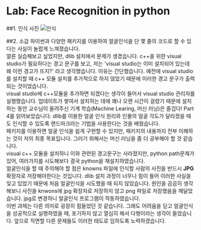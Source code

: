 Lab: Face Recognition in python
=======================
##1. 인식 사진
![인식](https://user-images.githubusercontent.com/50646904/98507981-ffb40900-22a1-11eb-917c-a108f8f6bf72.PNG)


##2. 소감
파이썬과 다양한 패키지를 이용하여 얼굴인식을 단 몇 줄의 코드로 할 수 있다는 사실이 놀랍게 느껴졌습니다.     
얼른 실습해보고 싶었지만, dlib 설치에서 문제가 생겼습니다. c++을 위한 visual studio가 필요하다는 경고 문구를 보고, 저는 'visual studio는 이미 설치되어 있는데 왜 이런 경고가 뜨지?' 라고 생각했습니다. 이유는 간단했습니다. 예전에 visual studio를 설치할 때 c++ 모듈 설치를 추가적으로 하지 않았기 때문에 이러한 경고 문구가 출력되는 것이었습니다.    
visual studio에 c++모듈을 추가하면 되겠다는 생각이 들어서 visual studio 관리자를 실행했습니다. 업데이트가 쌓여서 설치하는 데에 꽤나 오랜 시간이 걸렸기 때문에 설치하는 동안 교수님이 올려주신 기계 학습(Machine Learing, 머신 러닝)은 즐겁다! Part 4를 읽어보았습니다.    dlib를 이용한 얼굴 인식 원리와 인물의 얼굴 각도가 달라졌을 때도 인식할 수 있도록 랜드마크라는 기법을 사용한다는 것을 배웠습니다.    
패키지를 이용하면 얼굴 인식을 쉽게 구현할 수 있지만, 패키지의 내용까지 전부 이해하는 것이 저의 최종 목표입니다. 그러기 위해서는 머신 러닝을 좀 더 공부해야 할 것 같습니다.    
visual c++ 모듈을 설치하니 이와 관련된 경고문구는 사라졌지만, python path문제가 있어, 여러가지를 시도해보다 결국 python을 재설치하였습니다.    
얼굴인식을 할 때 주의해야 할 점은 knowns 파일에 인식할 사람의 사진을 반드시 **JPG** 확장자로 저장해야한다는 것입니다. dlib 설치 과정이 너무나 힘이 들어 이러한 사실을 잊고 있었기 때문에 처음 얼굴인식을 시도했을 때 되지 않았습니다. 원인을 곰곰히 생각해보니 사진을 knwons에 jpg 확장자로 저장하지 않고 png 파일로 저장했음을 깨달았습니다. jpg로 변경하니 얼굴인식 프로그램이 작동하였습니다.     
이번 과제는 다른 의미로 굉장히 힘들었던 것 같습니다. 그래도 어려움을 딛고 얼굴인식을 성공적으로 실행하였을 때, 포기하지 않고 열심히 해서 다행이라는 생각이 들었습니다. 앞으로 직면할 다른 문제들도 이러한 태도로 임하도록 노력하겠습니다. 
